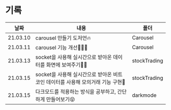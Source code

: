 # 기록

| 날짜     | 내용                                                                            | 폴더         |
| -------- | ------------------------------------------------------------------------------- | ------------ |
| 21.03.10 | carousel 만들기 도저언🔥                                                        | Carousel     |
| 21.03.11 | carousel 기능 개선🤸🏻‍♀️                                                            | Carousel     |
| 21.03.13 | socket을 사용해 실시간으로 받아온 데이터를 화면에 보여주기💃🏻                    | stockTrading |
| 21.03.15 | socket을 사용해 실시간으로 받아온 비트코인 데이터를 사용해 모의거래 기능 구현💸 | stockTrading |
| 21.03.15 | 다크모드를 적용하는 방식을 공부하고, 간단하게 만들어보기😝 | darkmode |

